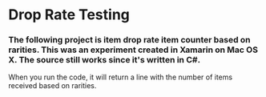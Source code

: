 # Drop Rate Testing

### The following project is item drop rate item counter based on rarities. This was an experiment created in Xamarin on Mac OS X. The source still works since it's written in C#. 

When you run the code, it will return a line with the number of items received based on rarities.


